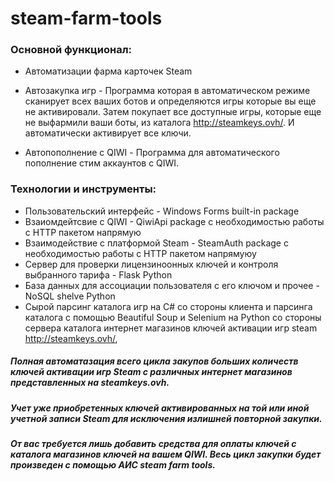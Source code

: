 # steam-farm-tools

### Основной функционал:

* Автоматизации фарма карточек Steam

* Автозакупка игр - Программа которая в автоматическом режиме сканирует всех ваших ботов и определяются игры которые вы еще не активировали. Затем покупает все доступные игры, которые еще не выфармили ваши боты, из каталога http://steamkeys.ovh/. И автоматически активирует все ключи.

* Автопополнение c QIWI - Программа для автоматического пополнение стим аккаунтов с QIWI.

### Технологии и инструменты:
* Пользовательский интерфейс - Windows Forms built-in package
* Взаиомдейтсвие с QIWI - QiwiApi package с необходимостью работы с HTTP пакетом напрямую
* Взаимодействие с платформой Steam - SteamAuth package с необходимостью работы с HTTP пакетом напрямуюу
* Сервер для проверки лицензиноонных ключей и контроля выбранного тарифа - Flask Python
* База данных для ассоциации пользователя с его ключом и прочее - NoSQL shelve Python
* Сырой парсинг каталога игр на C# со стороны клиента и парсинга каталога с помощью Beautiful Soup и Selenium на Python со стороны сервера каталога интернет магазинов ключей активации игр steam http://steamkeys.ovh/, 

##### Полная автоматазация всего цикла закупов больших количеств ключей активации игр Steam с различных интернет магазинов представленных на steamkeys.ovh. 

##### Учет уже приобретенных ключей активированных на той или иной учетной записи Steam для исключения излишней повторной закупки. 

##### От вас требуется лишь добавить средства для оплаты ключей с каталога магазинов ключей на вашем QIWI. Весь цикл закупки будет произведен с помощью АИС steam farm tools.
